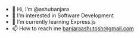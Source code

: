 - 👋 Hi, I’m @ashubanjara
- 👀 I’m interested in Software Development
- 🌱 I’m currently learning Express.js
- 📫 How to reach me banjaraashutosh@gmail.com

<!---
ashubanjara/ashubanjara is a ✨ special ✨ repository because its `README.md` (this file) appears on your GitHub profile.
You can click the Preview link to take a look at your changes.
--->
